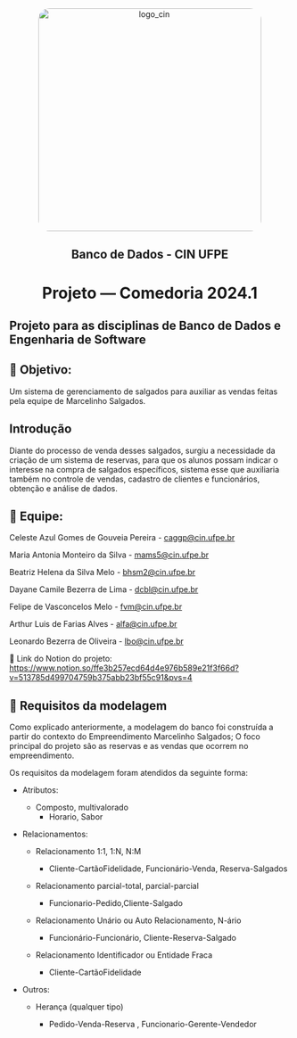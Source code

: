 
<div align="center">
  <img src="https://portal.cin.ufpe.br/wp-content/uploads/2020/07/Horizontal-Vermelho-Logotipo-CIn-UFPE.png" alt="logo_cin" width="400" height="auto" style="border-radius:20px;" />
  <h2>
    Banco de Dados - CIN UFPE
  </h2>
  <h1>
    Projeto — Comedoria 2024.1
  </h1> 
</div> 

## Projeto para as disciplinas de Banco de Dados e Engenharia de Software

## 🎯 Objetivo: 

Um sistema de gerenciamento de salgados para auxiliar as vendas feitas pela equipe de Marcelinho Salgados.

## Introdução

Diante do processo de venda desses salgados, surgiu a necessidade da criação de um sistema de reservas, para que os alunos possam indicar o interesse na compra de salgados específicos, sistema esse que auxiliaria também no controle de vendas, cadastro de clientes e funcionários, obtenção e análise de dados.

## 🧠 Equipe: 

 Celeste Azul Gomes de Gouveia Pereira - caggp@cin.ufpe.br

 Maria Antonia Monteiro da Silva - mams5@cin.ufpe.br

 Beatriz Helena da Silva Melo - bhsm2@cin.ufpe.br

 Dayane Camile Bezerra de Lima - dcbl@cin.ufpe.br

 Felipe de Vasconcelos Melo - fvm@cin.ufpe.br

 Arthur Luis de Farias Alves - alfa@cin.ufpe.br

 Leonardo Bezerra de Oliveira - lbo@cin.ufpe.br

🔗 Link do Notion do projeto: https://www.notion.so/ffe3b257ecd64d4e976b589e21f3f66d?v=513785d499704759b375abb23bf55c91&pvs=4

## 📝 Requisitos da modelagem
Como explicado anteriormente, a modelagem do banco foi construída a partir do contexto do Empreendimento Marcelinho Salgados;
O foco principal do projeto são as reservas e as vendas que ocorrem no empreendimento.

Os requisitos da modelagem foram atendidos da seguinte forma:

- Atributos:
  - Composto, multivalorado
    - Horario, Sabor

- Relacionamentos:

  - Relacionamento 1:1, 1:N, N:M
    - Cliente-CartãoFidelidade, Funcionário-Venda, Reserva-Salgados

  - Relacionamento parcial-total, parcial-parcial

    - Funcionario-Pedido,Cliente-Salgado

  - Relacionamento Unário ou Auto Relacionamento, N-ário

    - Funcionário-Funcionário, Cliente-Reserva-Salgado

  - Relacionamento Identificador ou Entidade Fraca
     
    - Cliente-CartãoFidelidade

 - Outros:

    - Herança (qualquer tipo)

      - Pedido-Venda-Reserva , Funcionario-Gerente-Vendedor
